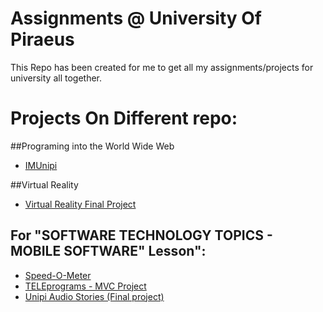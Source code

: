 # Assignments @ University Of Piraeus
This Repo has been created for me to get all my assignments/projects for university all together.

# Projects On Different repo:

##Programing into the World Wide Web
- [IMUnipi](https://github.com/geo-di/IMUnipi)

##Virtual Reality
- [Virtual Reality Final Project](https://github.com/spirosvl999/Virtual_Reality_Final)

## For "SOFTWARE TECHNOLOGY TOPICS - MOBILE SOFTWARE" Lesson":
- [Speed-O-Meter](https://github.com/spirosvl999/Speed-o-meter)
- [TELEprograms - MVC Project](https://github.com/spirosvl999/TELEprograms)
- [Unipi Audio Stories (Final project)](https://github.com/spirosvl999/Unipi_Audio_Stories)

